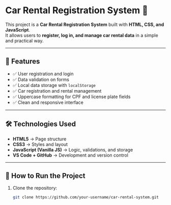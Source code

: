 # Car Rental Registration System 🚗  

This project is a **Car Rental Registration System** built with **HTML, CSS, and JavaScript**.  
It allows users to **register, log in, and manage car rental data** in a simple and practical way.  

---

## 📌 Features  

- ✅ User registration and login  
- ✅ Data validation on forms  
- ✅ Local data storage with `localStorage`  
- ✅ Car registration and rental management  
- ✅ Uppercase formatting for CPF and license plate fields  
- ✅ Clean and responsive interface  

---

## 🛠️ Technologies Used  

- **HTML5** → Page structure  
- **CSS3** → Styles and layout  
- **JavaScript (Vanilla JS)** → Logic, validations, and storage  
- **VS Code + GitHub** → Development and version control  

---

## 🚀 How to Run the Project  

1. Clone the repository:  
   ```bash
   git clone https://github.com/your-username/car-rental-system.git
